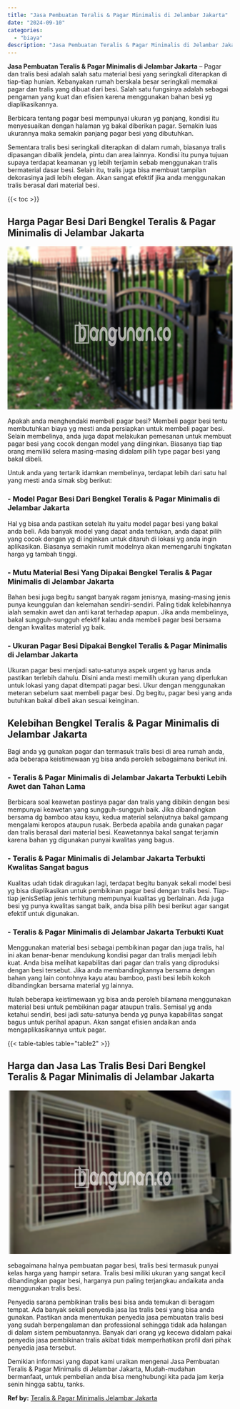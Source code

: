```yaml
---
title: "Jasa Pembuatan Teralis & Pagar Minimalis di Jelambar Jakarta"
date: "2024-09-10"
categories: 
  - "biaya"
description: "Jasa Pembuatan Teralis & Pagar Minimalis di Jelambar Jakarta. Demikian informasi yang dapat kami uraikan mengenai Jasa Pembuatan Teralis & Pagar Minimalis di..."
---
```


**Jasa Pembuatan Teralis & Pagar Minimalis di Jelambar Jakarta** – Pagar dan tralis besi adalah salah satu material besi yang seringkali diterapkan di tiap-tiap hunian. Kebanyakan rumah berskala besar seringkali memakai pagar dan tralis yang dibuat dari besi. Salah satu fungsinya adalah sebagai pengaman yang kuat dan efisien karena menggunakan bahan besi yg diaplikasikannya.

Berbicara tentang pagar besi mempunyai ukuran yg panjang, kondisi itu menyesuaikan dengan halaman yg bakal diberikan pagar. Semakin luas ukurannya maka semakin panjang pagar besi yang dibutuhkan.

Sementara tralis besi seringkali diterapkan di dalam rumah, biasanya tralis dipasangan dibalik jendela, pintu dan area lainnya. Kondisi itu punya tujuan supaya terdapat keamanan yg lebih terjamin sebab menggunakan tralis bermaterial dasar besi. Selain itu, tralis juga bisa membuat tampilan dekorasinya jadi lebih elegan. Akan sangat efektif jika anda menggunakan tralis berasal dari material besi.

{{< toc >}}

## Harga Pagar Besi Dari Bengkel Teralis & Pagar Minimalis di Jelambar Jakarta

![Jasa Pembuatan Teralis & Pagar Minimalis di Jelambar Jakarta](/images/pagar-minimalis-murah-65.png)

Apakah anda menghendaki membeli pagar besi? Membeli pagar besi tentu membutuhkan biaya yg mesti anda persiapkan untuk membeli pagar besi. Selain membelinya, anda juga dapat melakukan pemesanan untuk membuat pagar besi yang cocok dengan model yang diinginkan. Biasanya tiap tiap orang memiliki selera masing-masing didalam pilih type pagar besi yang bakal dibeli.

Untuk anda yang tertarik idamkan membelinya, terdapat lebih dari satu hal yang mesti anda simak sbg berikut:
### \- Model Pagar Besi Dari Bengkel Teralis & Pagar Minimalis di Jelambar Jakarta

Hal yg bisa anda pastikan setelah itu yaitu model pagar besi yang bakal anda beli. Ada banyak model yang dapat anda tentukan, anda dapat pilih yang cocok dengan yg di inginkan untuk ditaruh di lokasi yg anda ingin aplikasikan. Biasanya semakin rumit modelnya akan memengaruhi tingkatan harga yg tambah tinggi.

### \- Mutu Material Besi Yang Dipakai Bengkel Teralis & Pagar Minimalis di Jelambar Jakarta

Bahan besi juga begitu sangat banyak ragam jenisnya, masing-masing jenis punya keunggulan dan kelemahan sendiri-sendiri. Paling tidak kelebihannya ialah semakin awet dan anti karat terhadap apapun. Jika anda membelinya, bakal sungguh-sungguh efektif kalau anda membeli pagar besi bersama dengan kwalitas material yg baik.

### \- Ukuran Pagar Besi Dipakai Bengkel Teralis & Pagar Minimalis di Jelambar Jakarta

Ukuran pagar besi menjadi satu-satunya aspek urgent yg harus anda pastikan terlebih dahulu. Disini anda mesti memilih ukuran yang diperlukan untuk lokasi yang dapat ditempati pagar besi. Ukur dengan menggunakan meteran sebelum saat membeli pagar besi. Dg begitu, pagar besi yang anda butuhkan bakal dibeli akan sesuai keinginan.

## Kelebihan Bengkel Teralis & Pagar Minimalis di Jelambar Jakarta

Bagi anda yg gunakan pagar dan termasuk tralis besi di area rumah anda, ada beberapa keistimewaan yg bisa anda peroleh sebagaimana berikut ini.

### \- Teralis & Pagar Minimalis di Jelambar Jakarta Terbukti Lebih Awet dan Tahan Lama

Berbicara soal keawetan pastinya pagar dan tralis yang dibikin dengan besi mempunyai keawetan yang sungguh-sungguh baik. Jika dibandingkan bersama dg bamboo atau kayu, kedua material selanjutnya bakal gampang mengalami keropos ataupun rusak. Berbeda apabila anda gunakan pagar dan tralis berasal dari material besi. Keawetannya bakal sangat terjamin karena bahan yg digunakan punyai kwalitas yang bagus.

### \- Teralis & Pagar Minimalis di Jelambar Jakarta Terbukti Kwalitas Sangat bagus

Kualitas udah tidak diragukan lagi, terdapat begitu banyak sekali model besi yg bisa diaplikasikan untuk pembikinan pagar besi dengan tralis besi. Tiap-tiap jenisSetiap jenis terhitung mempunyai kualitas yg berlainan. Ada juga besi yg punya kwalitas sangat baik, anda bisa pilih besi berikut agar sangat efektif untuk digunakan.

### \- Teralis & Pagar Minimalis di Jelambar Jakarta Terbukti Kuat

Menggunakan material besi sebagai pembikinan pagar dan juga tralis, hal ini akan benar-benar mendukung kondisi pagar dan tralis menjadi lebih kuat. Anda bisa melihat kapabilitas dari pagar dan tralis yang diproduksi dengan besi tersebut. Jika anda membandingkannya bersama dengan bahan yang lain contohnya kayu atau bamboo, pasti besi lebih kokoh dibandingkan bersama material yg lainnya.

Itulah beberapa keistimewaan yg bisa anda peroleh bilamana menggunakan material besi untuk pembikinan pagar ataupun tralis. Semisal yg anda ketahui sendiri, besi jadi satu-satunya benda yg punya kapabilitas sangat bagus untuk perihal apapun. Akan sangat efisien andaikan anda mengaplikasikannya untuk pagar.

{{< table-tables table="table2" >}}

## Harga dan Jasa Las Tralis Besi Dari Bengkel Teralis & Pagar Minimalis di Jelambar Jakarta

![Jasa Pembuatan Teralis & Pagar Minimalis di Jelambar Jakarta](/images/teralis-minimalis-murah-23.png)

sebagaimana halnya pembuatan pagar besi, tralis besi termasuk punyai kelas harga yang hampir setara. Tralis besi miliki ukuran yang sangat kecil dibandingkan pagar besi, harganya pun paling terjangkau andaikata anda menggunakan tralis besi.

Penyedia sarana pembikinan tralis besi bisa anda temukan di beragam tempat. Ada banyak sekali penyedia jasa las tralis besi yang bisa anda gunakan. Pastikan anda menentukan penyedia jasa pembuatan tralis besi yang sudah berpengalaman dan professional sehingga tidak ada halangan di dalam sistem pembuatannya. Banyak dari orang yg kecewa didalam pakai penyedia jasa pembikinan tralis akibat tidak memperhatikan profil dari pihak penyedia jasa tersebut.

Demikian informasi yang dapat kami uraikan mengenai Jasa Pembuatan Teralis & Pagar Minimalis di Jelambar Jakarta, Mudah-mudahan bermanfaat, untuk pembelian anda bisa menghubungi kita pada jam kerja senin hingga sabtu, tanks.

**Ref by:** [Teralis & Pagar Minimalis Jelambar Jakarta](https://id.wikipedia.org/wiki/Teralis)
